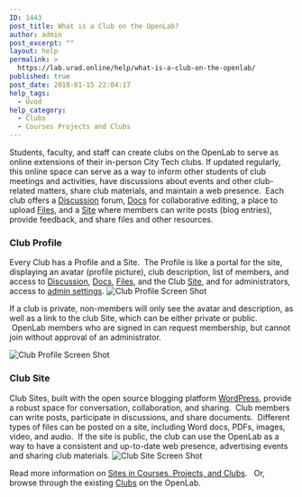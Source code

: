 ```yaml
---
ID: 1443
post_title: What is a Club on the OpenLab?
author: admin
post_excerpt: ""
layout: help
permalink: >
  https://lab.urad.online/help/what-is-a-club-on-the-openlab/
published: true
post_date: 2018-01-15 22:04:17
help_tags:
  - Úvod
help_category:
  - Clubs
  - Courses Projects and Clubs
---
```

Students, faculty, and staff can create clubs on the OpenLab to serve as online extensions of their in-person City Tech clubs. If updated regularly, this online space can serve as a way to inform other students of club meetings and activities, have discussions about events and other club-related matters, share club materials, and maintain a web presence.  Each club offers a <a title="Using “Discussion” forums" href="https://lab.urad.online/help/discussion-forums/">Discussion</a> forum, <a title="Using “Docs”" href="https://lab.urad.online/help/using-docs/">Docs</a> for collaborative editing, a place to upload <a title="Using “Files”" href="https://lab.urad.online/help/using-files/">Files</a>, and a <a title="What is a “Site” on a Course, Project, or Club?" href="https://lab.urad.online/help/what-is-a-site-on-a-course-project-or-club/">Site</a> where members can write posts (blog entries), provide feedback, and share files and other resources.
<h3><strong>Club Profile</strong></h3>
Every Club has a Profile and a Site.  The Profile is like a portal for the site, displaying an avatar (profile picture), club description, list of members, and access to <a title="Using “Discussion” forums" href="https://lab.urad.online/help/discussion-forums/">Discussion</a>, <a title="Using “Docs”" href="https://lab.urad.online/help/using-docs/">Docs</a>, <a title="Using “Files”" href="https://lab.urad.online/help/using-files/">Files</a>, and the Club <a title="What is a “Site” on a Course, Project, or Club?" href="https://lab.urad.online/help/what-is-a-site-on-a-course-project-or-club/">Site</a>, and for administrators, access to <a title="Changing privacy and other settings for a Course, Project, or Club" href="https://lab.urad.online/help/changing-privacy-and-other-settings-for-a-course-project-or-club/">admin settings</a>.

<img class="alignnone wp-image-36198 size-full" src="https://openlab.citytech.cuny.edu/wp-content/uploads/2012/09/what_is_club_1_v2.png" alt="Club Profile Screen Shot" />

If a club is private, non-members will only see the avatar and description, as well as a link to the club Site, which can be either private or public.  OpenLab members who are signed in can request membership, but cannot join without approval of an administrator.

<img class="alignnone wp-image-36198 size-full" src="https://openlab.citytech.cuny.edu/wp-content/uploads/2012/09/what_is_club_1_v2.png" alt="Club Profile Screen Shot" />
<h3><strong>Club Site</strong></h3>
Club Sites, built with the open source blogging platform <a href="http://wordpress.org/" target="_blank" rel="noopener">WordPress</a>, provide a robust space for conversation, collaboration, and sharing.  Club members can write posts, participate in discussions, and share documents.  Different types of files can be posted on a site, including Word docs, PDFs, images, video, and audio.  If the site is public, the club can use the OpenLab as a way to have a consistent and up-to-date web presence, advertising events and sharing club materials.

<img class="alignnone wp-image-36201 size-full" src="https://openlab.citytech.cuny.edu/wp-content/uploads/2012/09/what_is_club_3_v2.png" alt="Club Site Screen Shot" />

Read more information on <a href="https://lab.urad.online/help/help-category/sites-on-the-openlab/">Sites in Courses, Projects, and Clubs</a>.   Or, browse through the existing <a href="https://lab.urad.online/clubs/">Clubs</a> on the OpenLab.